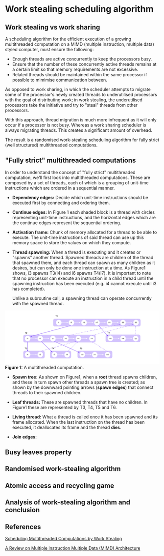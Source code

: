 # Work stealing scheduling algorithm

## Work stealing vs work sharing

A scheduling algorithm for the efficient execution of a growing multithreaded computation on a MIMD (multiple instruction, multiple data) styled computer, must ensure the following:

- Enough threads are active concurrently to keep the processors busy.
- Ensure that the number of these concurrently active threads remains at a certain limit so that memory requirements are not excessive.
- Related threads should be maintained within the same processor if possible to mimimise communication between.

As opposed to work sharing, in which the scheduler attempts to migrate some of the processor's newly created threads to underutilised processors with the goal of distributing work; in work stealing, the underutilised processors take the initiative and try to "steal" threads from other processors.

With this approach, thread migration is much more infrequent as it will only occur if a processor is not busy. Whereas a work sharing scheduler is always migrating threads. This creates a significant amount of overhead.

The result is a randomised work-stealing scheduling algorithm for fully strict (well structured) multithreaded computations.

## "Fully strict" multithreaded computations

In order to understand the concept of "fully strict" multithreaded computation, we'll first look into multithreaded computations. These are composed by a set of threads, each of which is a grouping of unit-time instructions which are ordered in a sequential manner.

- **Dependency edges:** Decide which unit-time instructions should be executed first by connecting and ordering them.
- **Continue edges:** In Figure 1 each shaded block is a thread with circles representing unit-time instructions, and the horizontal edges which are the continue edges represent the sequential ordering.
- **Activation frame:** Chunk of memory allocated for a thread to be able to execute. The unit-time instructions of said thread can use up this memory space to store the values on which they compute.
- **Thread spawning:** When a thread is executing and it creates or "spawns" another thread. Spawned threads are children of the thread that spawned them, and each thread can spawn as many children as it desires, but can only be done one instruction at a time. As Figure1 shows, i3 spawns T3(i4) and i6 spawns T4(i7). It is important to note that no processor can execute an instruction in a child thread until the spawning instruction has been executed (e.g. i4 cannot execute until i3 has completed).
  
  Unlike a subroutine call, a spawning thread can operate concurrently with the spawned thread.

![Figure 1](./assets/work-steal-figure1.png)
**Figure 1:** A multithreaded computation.

- **Spawn tree:** As shown on Figure1, when a **root** thread spawns children, and these in turn spawn other threads a spawn tree is created; as shown by the downward pointing arrows (**spawn edges**) that connect threads to their spawned children.

- **Leaf threads:** These are spawned threads that have no children. In Figure1 these are represented by T3, T4, T5 and T6.

- **Living thread:** What a thread is called once it has been spawned and its frame allocated. When the last instruction on the thread has been executed, it deallocates its frame and the thread **dies**.

- **Join edges:** <!-- dotted arrows -->

<!-- TODO: finish summary on this section -->

## Busy leaves property

<!-- TODO: finish summary on this section -->

## Randomised work-stealing algorithm

<!-- TODO: finish summary on this section -->

## Atomic access and recycling game

<!-- TODO: finish summary on this section -->

## Analysis of work-stealing algorithm and conclusion

<!-- TODO: finish summary on this section -->

## References

[Scheduling Multithreaded Computations by Work Stealing](http://supertech.csail.mit.edu/papers/steal.pdf)

[A Review on Multiple Instruction Multiple Data (MIMD) Architecture](https://www.researchgate.net/publication/303822973_A_Review_on_Multiple_Instruction_Multiple_Data_MIMD_Architecture)
